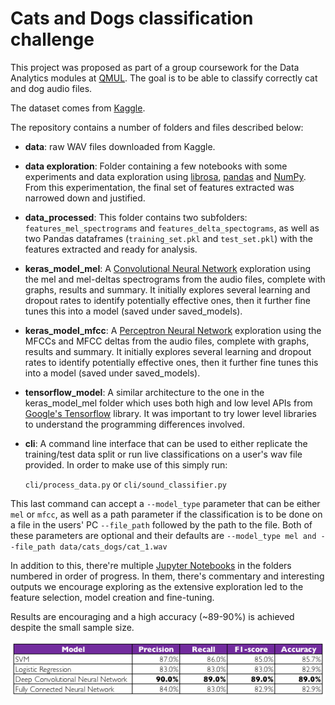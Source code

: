 
# Cats and Dogs classification challenge

This project was proposed as part of a group coursework for the Data Analytics modules at [QMUL](https://www.qmul.ac.uk/). The goal is to be able to classify correctly cat and dog audio files.

The dataset comes from [Kaggle](https://www.kaggle.com/mmoreaux/audio-cats-and-dogs).

The repository contains a number of folders and files described below:

* **data**: raw WAV files downloaded from Kaggle.
* **data exploration**:  Folder containing a few notebooks with some experiments and data exploration using [librosa](https://librosa.github.io/), [pandas](https://pandas.pydata.org/) and [NumPy](http://www.numpy.org/). From this experimentation, the final set of features extracted was narrowed down and justified.
* **data_processed**: This folder contains two subfolders: `features_mel_spectrograms` and `features_delta_spectograms`, as well as two Pandas dataframes (`training_set.pkl` and `test_set.pkl`) with the features extracted and ready for analysis.
* **keras_model_mel**: A [Convolutional Neural Network](https://en.wikipedia.org/wiki/Convolutional_neural_network) exploration using the mel and mel-deltas spectrograms from the audio files, complete with graphs, results and summary. It initially explores several learning and dropout rates to identify potentially effective ones, then it further fine tunes this into a model (saved under saved_models).
* **keras_model_mfcc**: A [Perceptron Neural Network](https://en.wikipedia.org/wiki/Perceptron) exploration using the MFCCs and MFCC deltas from the audio files, complete with graphs, results and summary. It initially explores several learning and dropout rates to identify potentially effective ones, then it further fine tunes this into a model (saved under saved_models).
* **tensorflow_model**: A similar architecture to the one in the keras_model_mel folder which uses both high and low level APIs from [Google's Tensorflow](https://www.tensorflow.org/) library. It was important to try lower level libraries to understand the programming differences involved.
* **cli**: A command line interface that can be used to either replicate the training/test data split or run live classifications on a user's wav file provided. In order to make use of this simply run:

	`cli/process_data.py` or `cli/sound_classifier.py`

This last command can accept a `--model_type` parameter that can be either `mel` or `mfcc`, as well as a path parameter if the classification is to be done on a file in the users' PC `--file_path` followed by the path to the file. Both of these parameters are optional and their defaults are
`--model_type mel and --file_path data/cats_dogs/cat_1.wav`

In addition to this, there're multiple [Jupyter Notebooks](http://jupyter.org/) in the folders numbered in order of progress. In them, there's commentary and interesting outputs we encourage exploring as the extensive exploration led to the feature selection,  model creation and fine-tuning.

Results are encouraging and a high accuracy (~89-90%) is achieved despite the small sample size.

![results summary](results_summary.png)
